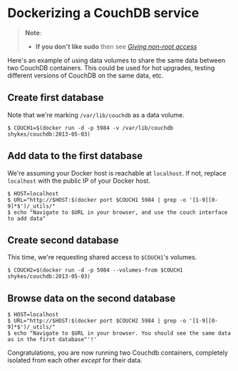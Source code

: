 <!--[metadata]>
+++
title = "Dockerizing a CouchDB service"
description = "Sharing data between 2 couchdb databases"
keywords = ["docker, example, package installation, networking, couchdb,  data volumes"]
[menu.main]
parent = "smn_applied"
+++
<![end-metadata]-->

# Dockerizing a CouchDB service

> **Note**: 
> - **If you don't like sudo** then see [*Giving non-root
>   access*](/installation/binaries/#giving-non-root-access)

Here's an example of using data volumes to share the same data between
two CouchDB containers. This could be used for hot upgrades, testing
different versions of CouchDB on the same data, etc.

## Create first database

Note that we're marking `/var/lib/couchdb` as a data volume.

    $ COUCH1=$(docker run -d -p 5984 -v /var/lib/couchdb shykes/couchdb:2013-05-03)

## Add data to the first database

We're assuming your Docker host is reachable at `localhost`. If not,
replace `localhost` with the public IP of your Docker host.

    $ HOST=localhost
    $ URL="http://$HOST:$(docker port $COUCH1 5984 | grep -o '[1-9][0-9]*$')/_utils/"
    $ echo "Navigate to $URL in your browser, and use the couch interface to add data"

## Create second database

This time, we're requesting shared access to `$COUCH1`'s volumes.

    $ COUCH2=$(docker run -d -p 5984 --volumes-from $COUCH1 shykes/couchdb:2013-05-03)

## Browse data on the second database

    $ HOST=localhost
    $ URL="http://$HOST:$(docker port $COUCH2 5984 | grep -o '[1-9][0-9]*$')/_utils/"
    $ echo "Navigate to $URL in your browser. You should see the same data as in the first database"'!'

Congratulations, you are now running two Couchdb containers, completely
isolated from each other *except* for their data.
